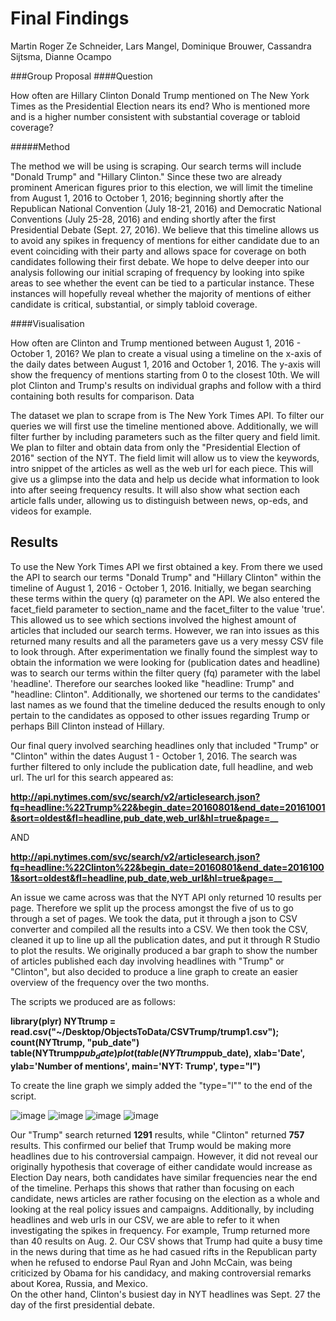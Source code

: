 # Final Findings

Martin Roger Ze Schneider, Lars Mangel, Dominique Brouwer, Cassandra Sijtsma, Dianne Ocampo

###Group Proposal
####Question

How often are Hillary Clinton Donald Trump mentioned on The New York Times as the Presidential Election nears its end? Who is mentioned more and is a higher number consistent with substantial coverage or tabloid coverage?

#####Method

The method we will be using is scraping. Our search terms will include "Donald Trump" and "Hillary Clinton." Since these two are already prominent American figures prior to this election, we will limit the timeline from August 1, 2016 to October 1, 2016; beginning shortly after the Republican National Convention (July 18-21, 2016) and Democratic National Conventions (July 25-28, 2016) and ending shortly after the first Presidential Debate (Sept. 27, 2016). We believe that this timeline allows us to avoid any spikes in frequency of mentions for either candidate due to an event coinciding with their party and allows space for coverage on both candidates following their first debate. We hope to delve deeper into our analysis following our initial scraping of frequency by looking into spike areas to see whether the event can be tied to a particular instance. These instances will hopefully reveal whether the majority of mentions of either candidate is critical, substantial, or simply tabloid coverage.

####Visualisation

How often are Clinton and Trump mentioned between August 1, 2016 - October 1, 2016?
We plan to create a visual using a timeline on the x-axis of the daily dates between August 1, 2016 and October 1, 2016. The y-axis will show the frequency of mentions starting from 0 to the closest 10th. We will plot Clinton and Trump's results on individual graphs and follow with a third containing both results for comparison.
Data

The dataset we plan to scrape from is The New York Times API. To filter our queries we will first use the timeline mentioned above. Additionally, we will filter further by including parameters such as the filter query and field limit. We plan to filter and obtain data from only the "Presidential Election of 2016" section of the NYT. The field limit will allow us to view the keywords, intro snippet of the articles as well as the web url for each piece. This will give us a glimpse into the data and help us decide what information to look into after seeing frequency results. It will also show what section each article falls under, allowing us to distinguish between news, op-eds, and videos for example.

## Results

To use the New York Times API we first obtained a key. From there we used the API to search our terms "Donald Trump" and "Hillary Clinton" within the timeline of August 1, 2016 - October 1, 2016. Initially, we began searching 
these terms within the query (q) parameter on the API. We also entered the facet_field parameter to section_name and the facet_filter to the value 'true'. This allowed us to see which sections involved the highest amount of articles that included our search terms. However, we ran into issues as this returned many results and all the parameters gave us a very messy CSV file to look through. After experimentation we finally found the simplest way to obtain the information we were looking for (publication dates and headline) was to search our terms within the filter query (fq) parameter with the label 'headline'. Therefore our searches looked like "headline: Trump" and "headline: Clinton". Additionally, we shortened our terms to the candidates' last names as we found that the timeline deduced the results enough to only pertain to the candidates as opposed to other issues regarding Trump or perhaps Bill Clinton instead of Hillary.

Our final query involved searching headlines only that included "Trump" or "Clinton" within the dates August 1 - October 1, 2016. The search was further filtered to only include the publication date, full headline, and web url. The url for this search appeared as: 

**http://api.nytimes.com/svc/search/v2/articlesearch.json?fq=headline:%22Trump%22&begin_date=20160801&end_date=20161001&sort=oldest&fl=headline,pub_date,web_url&hl=true&page=__**

AND

**http://api.nytimes.com/svc/search/v2/articlesearch.json?fq=headline:%22Clinton%22&begin_date=20160801&end_date=20161001&sort=oldest&fl=headline,pub_date,web_url&hl=true&page=__**

An issue we came across was that the NYT API only returned 10 results per page. Therefore we split up the process amongst the five of us to go through a set of pages. We took the data, put it through a json to CSV converter and compiled all the results into a CSV. 
We then took the CSV, cleaned it up to line up all the publication dates, and put it through R Studio to plot the results. We originally produced a bar graph to show the number of articles published each day involving headlines with "Trump" or "Clinton", but also decided to produce a line graph to create an easier overview of the frequency over the two months. 

The scripts we produced are as follows: 

**library(plyr)
NYTtrump = read.csv("~/Desktop/ObjectsToData/CSVTrump/trump1.csv");
count(NYTtrump, "pub_date")
table(NYTtrump$pub_date)
plot(table(NYTtrump$pub_date), 
     xlab='Date', ylab='Number of mentions', main='NYT: Trump', type="l")**
     
To create the line graph we simply added the "type="l"" to the end of the script.

![image](https://github.com/dnnocampo/PortfolioOtD/blob/master/NYTTrumpBAR.png)
![image](https://github.com/dnnocampo/PortfolioOtD/blob/master/NYTTrumpLINE.png)
![image](https://github.com/dnnocampo/PortfolioOtD/blob/master/NYTClintonBAR.png)
![image](https://github.com/dnnocampo/PortfolioOtD/blob/master/NYTClintonLINE.png)

Our "Trump" search returned **1291** results, while "Clinton" returned **757** results. 
This confirmed our belief that Trump would be making more headlines due to his controversial campaign. 
However, it did not reveal our originally hypothesis that coverage of either candidate would increase as Election Day nears, both candidates have similar frequencies near the end of the timeline. Perhaps this shows that rather than focusing on each candidate, news articles are rather focusing on the election as a whole and looking at the real policy issues and campaigns.
Additionally, by including headlines and web urls in our CSV, we are able to refer to it when investigating the spikes in frequency. For example, Trump returned more than 40 results on Aug. 2. Our CSV shows that Trump had quite a busy time in the news during that time as he had casued rifts in the Republican party when he refused to endorse Paul Ryan and John McCain, was being criticized by Obama for his candidacy, and making controversial remarks about Korea, Russia, and Mexico.  
On the other hand, Clinton's busiest day in NYT headlines was Sept. 27 the day of the first presidential debate. 
